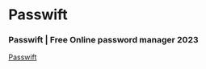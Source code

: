 # Passwift 
### Passwift | Free Online password manager 2023

[Passwift](https://passwift.unaux.com/)
